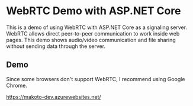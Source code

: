 # WebRTC Demo with ASP.NET Core
This is a demo of using WebRTC with ASP.NET Core as a signaling server.
WebRTC allows direct peer-to-peer communication to work inside web pages.
This demo shows audio/video communication and file sharing without sending data through the server.

## Demo
Since some browsers don't support WebRTC, I recommend using Google Chrome.

https://makoto-dev.azurewebsites.net/
